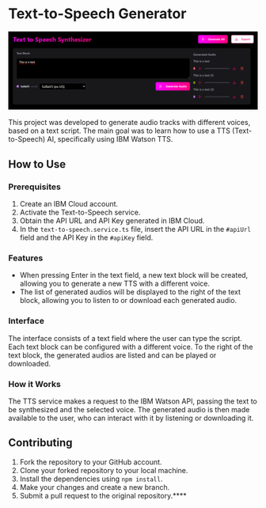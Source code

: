 # Text-to-Speech Generator

<img src="doc/images/homepage.png" width="800"/>

This project was developed to generate audio tracks with different voices, based on a text script. The main goal was to learn how to use a TTS (Text-to-Speech) AI, specifically using IBM Watson TTS.

## How to Use

### Prerequisites
1. Create an IBM Cloud account.
2. Activate the Text-to-Speech service.
3. Obtain the API URL and API Key generated in IBM Cloud.
4. In the `text-to-speech.service.ts` file, insert the API URL in the `#apiUrl` field and the API Key in the `#apiKey` field.

### Features
- When pressing Enter in the text field, a new text block will be created, allowing you to generate a new TTS with a different voice.
- The list of generated audios will be displayed to the right of the text block, allowing you to listen to or download each generated audio.

### Interface
The interface consists of a text field where the user can type the script. Each text block can be configured with a different voice. To the right of the text block, the generated audios are listed and can be played or downloaded.

### How it Works
The TTS service makes a request to the IBM Watson API, passing the text to be synthesized and the selected voice. The generated audio is then made available to the user, who can interact with it by listening or downloading it.

## Contributing
1. Fork the repository to your GitHub account.
2. Clone your forked repository to your local machine.
3. Install the dependencies using `npm install`.
4. Make your changes and create a new branch.
5. Submit a pull request to the original repository.****
